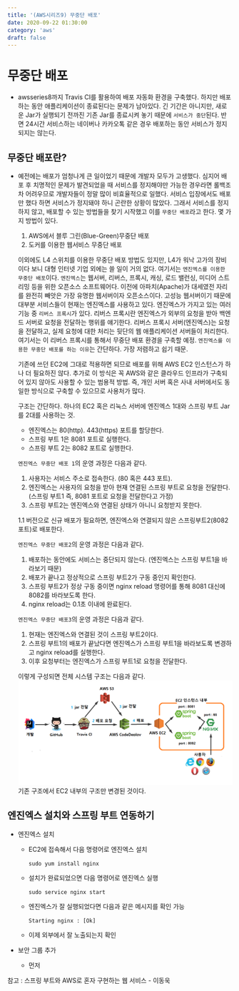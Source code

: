 ```yaml
---
title: '(AWS시리즈9) 무중단 배포'
date: 2020-09-22 01:30:00
category: 'aws'
draft: false
---
```


# 무중단 배포

- awsseries8까지 Travis CI를 활용하여 배포 자동화 환경을 구축했다. 하지만 배포하는 동안 애플리케이션이 종료된다는 문제가 남아있다. 긴 기간은 아니지만, 새로운 Jar가 실행되기 전까진 기존 Jar를 종료시켜 놓기 때문에 `서비스가 중단`된다. 반면 24시간 서비스하는 네이버나 카카오톡 같은 경우 배포하는 동안 서비스가 정지되지는 않는다.

## 무중단 배포란?

- 예전에는 배포가 엄청나게 큰 일이었기 때문에 개발자 모두가 고생했다. 심지어 배포 후 치명적인 문제가 발견되었을 때 서비스를 정지해야만 가능한 경우라면 롤백조차 어려우므로 개발자들이 정말 많이 비효율적으로 일했다. 서비스 입장에서도 배포만 했다 하면 서비스가 정지돼야 하니 곤란한 상황이 많았다. 그래서 서비스를 정지하지 않고, 배포할 수 있는 방법들을 찾기 시작했고 이를 `무중단 배포`라고 한다. 몇 가지 방법이 있다.

  1. AWS에서 블루 그린(Blue-Green)무중단 배포
  2. 도커를 이용한 웹서비스 무중단 배포

  이외에도 L4 스위치를 이용한 무중단 배포 방법도 있지만, L4가 워낙 고가의 장비이다 보니 대형 인터넷 기업 외에는 쓸 일이 거의 없다. 여기서는 `엔진엑스를 이용한 무중단 배포`이다. `엔진엑스`는 웹서버, 리버스, 프록시, 캐싱, 로드 밸런싱, 미디어 스트리밍 등을 위한 오픈소스 소프트웨어다. 이전에 아파치(Apache)가 대세였전 자리를 완전히 빼앗은 가장 유명한 웹서버이자 오픈소스이다. 고성능 웹서버이기 때문에 대부분 서비스들이 현재는 엔진엑스를 사용하고 있다. 엔진엑스가 가지고 있는 여러 기능 중 `리버스 프록시`가 있다. 리버스 프록시란 엔진엑스가 외부의 요청을 받아 백엔드 서버로 요청을 전달하는 행위를 얘기한다. 리버스 프록시 서버(엔진엑스)는 요청을 전달하고, 실제 요청에 대한 처리는 뒷단의 웹 애플리케이션 서버들이 처리한다. 여기서는 이 리버스 프록시를 통해서 무중단 배포 환경을 구축할 예정. `엔진엑스를 이용한 무중단 배포를 하는 이유`는 간단하다. 가장 저렴하고 쉽기 때문.

  기존에 쓰던 EC2에 그대로 적용하면 되므로 배포를 위해 AWS EC2 인스턴스가 하나 더 필요하진 않다. 추가로 이 방식은 꼭 AWS와 같은 클라우드 인프라가 구축되어 있지 않아도 사용할 수 있는 범용적 방법. 즉, 개인 서버 혹은 사내 서버에서도 동일한 방식으로 구축할 수 있으므로 사용처가 많다.

  구조는 간단하다. 하나의 EC2 혹은 리눅스 서버에 엔진엑스 1대와 스프링 부트 Jar를 2대를 사용하는 것.

  - 엔진엑스는 80(http). 443(https) 포트를 할당한다.
  - 스프링 부트 1은 8081 포트로 실행한다.
  - 스프링 부트 2는 8082 포트로 실행한다.

  `엔진엑스 무중단 배포 1`의 운영 과정은 다음과 같다.

  1. 사용자는 서비스 주소로 접속한다. (80 혹은 443 포트).
  2. 엔진엑스는 사용자의 요청을 받아 현재 연결된 스프링 부트로 요청을 전달한다. (스프링 부트1 즉, 8081 포트로 요청을 전달한다고 가정)
  3. 스프링 부트2는 엔진엑스와 연결된 상태가 아니니 요청받지 못한다.

  1.1 버전으로 신규 배포가 필요하면, 엔진엑스와 연결되지 않은 스프링부트2(8082포트)로 배포한다.

  `엔진엑스 무중단 배포2`의 운영 과정은 다음과 같다.

  1. 배포하는 동안에도 서비스는 중단되지 않는다. (엔진엑스는 스프링 부트1을 바라보기 때문)
  2. 배포가 끝나고 정상적으로 스프링 부트2가 구동 중인지 확인한다.
  3. 스프링 부트2가 정상 구동 중이면 nginx reload 명령어를 통해 8081 대신에 8082를 바라보도록 한다.
  4. nginx reload는 0.1초 이내에 완료된다.

  `엔진엑스 무중단 배포3`의 운영 과정은 다음과 같다.

  1. 현재는 엔진엑스와 연결된 것이 스프링 부트2이다.
  2. 스프링 부트1의 배포가 끝났다면 엔진엑스가 스프링 부트1을 바라보도록 변경하고 nginx reload를 실행한다.
  3. 이후 요청부터는 엔진엑스가 스프링 부트1로 요청을 전달한다.

  이렇게 구성되면 전체 시스템 구조는 다음과 같다.
  ![](./images/awsseries8/process.png)
  기존 구조에서 EC2 내부의 구조만 변경된 것이다.

## 엔진엑스 설치와 스프링 부트 연동하기

- 엔진엑스 설치

  - EC2에 접속해서 다음 명령어로 엔진엑스 설치

    ```
    sudo yum install nginx
    ```

  - 설치가 완료되었으면 다음 명령어로 엔진엑스 실행

    ```
    sudo service nginx start
    ```

  - 엔진엑스가 잘 실행되었다면 다음과 같은 메시지를 확인 가능

    ```
    Starting nginx : [Ok]
    ```

  - 이제 외부에서 잘 노출되는지 확인

- 보안 그룹 추가
  - 먼저

참고 : 스프링 부트와 AWS로 혼자 구현하는 웹 서비스 - 이동욱
